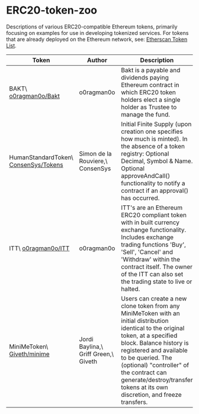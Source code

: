 # ERC20-token-zoo

Descriptions of various ERC20-compatible Ethereum tokens, primarily focusing on examples for use in developing tokenized services. For tokens that are already deployed on the Ethereum network, see: [Etherscan Token List](https://etherscan.io/tokens).  

| Token | Author | Description | 
| ----- | ------ | ----------- |
| BAKT\ [o0ragman0o/Bakt](https://github.com/o0ragman0o/Bakt) | o0ragman0o | Bakt is a payable and dividends paying Ethereum contract in which ERC20 token holders elect a single holder as Trustee to manage the fund. |
| HumanStandardToken\ [ConsenSys/Tokens](https://github.com/ConsenSys/Tokens) | Simon de la Rouviere,\ ConsenSys | Initial Finite Supply (upon creation one specifies how much is minted). In the absence of a token registry: Optional Decimal, Symbol & Name. Optional approveAndCall() functionality to notify a contract if an approval() has occurred. |
| ITT\ [o0ragman0o/ITT](https://github.com/o0ragman0o/ITT) | o0ragman0o  | ITT's are an Ethereum ERC20 compliant token with in built currency exchange functionality. Includes exchange trading functions 'Buy', 'Sell', 'Cancel' and 'Withdraw' within the contract itself. The owner of the ITT can also set the trading state to live or halted. | 
| MiniMeToken\ [Giveth/minime](https://github.com/Giveth/minime) | Jordi Baylina,\ Griff Green,\ Giveth | Users can create a new clone token from any MiniMeToken with an initial distribution identical to the original token, at a specified block. Balance history is registered and available to be queried. The (optional) "controller" of the contract can generate/destroy/transfer tokens at its own discretion, and freeze transfers. |
